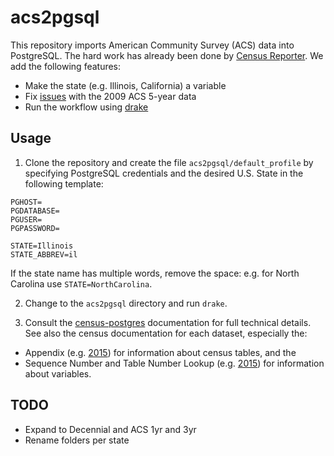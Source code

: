 # acs2pgsql
This repository imports American Community Survey (ACS) data into PostgreSQL. The hard work has already been done by [Census Reporter](https://github.com/censusreporter/census-postgres). We add the following features:

- Make the state (e.g. Illinois, California) a variable
- Fix [issues](https://github.com/censusreporter/census-postgres/issues?q=is%3Aissue%20is%3Aopen%202009) with the 2009 ACS 5-year data
- Run the workflow using [drake](https://github.com/factual/drake)

## Usage
1. Clone the repository and create the file `acs2pgsql/default_profile` by specifying PostgreSQL credentials and the desired U.S. State in the following template:
 ```
 PGHOST=
 PGDATABASE=
 PGUSER=
 PGPASSWORD=

 STATE=Illinois
 STATE_ABBREV=il
 ```

 If the state name has multiple words, remove the space: e.g. for North Carolina use `STATE=NorthCarolina`.

2. Change to the `acs2pgsql` directory and run `drake`.

3. Consult the  [census-postgres](https://github.com/censusreporter/census-postgres) documentation for full technical details. See also the census documentation for each dataset, especially the:
 - Appendix (e.g. [2015](http://www2.census.gov/programs-surveys/acs/summary_file/2015/documentation/tech_docs/ACS_2015_SF_5YR_Appendices.xls)) for information about census tables, and the
 - Sequence Number and Table Number Lookup (e.g. [2015](http://www2.census.gov/programs-surveys/acs/summary_file/2015/documentation/user_tools/ACS_5yr_Seq_Table_Number_Lookup.txt)) for information about variables.

## TODO
 - Expand to Decennial and ACS 1yr and 3yr
 - Rename folders per state
